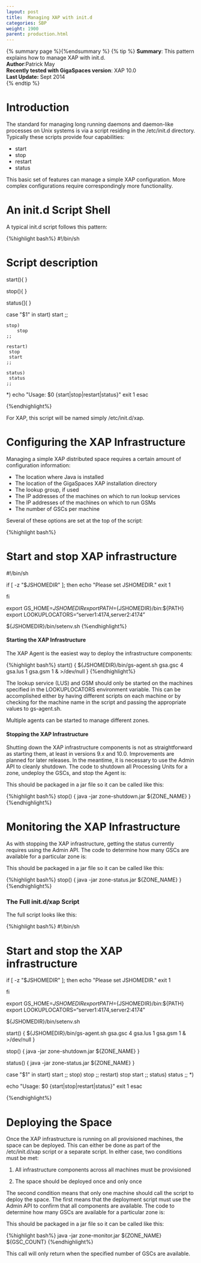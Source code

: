 ```yaml
---
layout: post
title:  Managing XAP with init.d
categories: SBP
weight: 1900
parent: production.html
---
```



{% summary page %}{%endsummary %}
{% tip %}
**Summary**: This pattern explains how to manage XAP with init.d.  <br>
**Author**:Patrick May<br/>
**Recently tested with GigaSpaces version**: XAP 10.0<br/>
**Last Update:** Sept 2014<br/>
{% endtip %}




# Introduction
The standard for managing long running daemons and daemon-like processes on Unix
systems is via a script residing in the /etc/init.d directory. Typically these scripts provide
four capabilities:

- start<br>
- stop <br>
- restart<br>
- status

This basic set of features can manage a simple   XAP configuration. More complex configurations require correspondingly more functionality.

# An init.d Script Shell
A typical init.d script follows this pattern:

{%highlight bash%}
#!/bin/sh

# Script description
start(){
}

stop(){
}

status(]{
}

case "$1" in start)
    start
    ;;

    stop)
        stop
    ;;

    restart)
     stop
     start
    ;;

    status)
     status
    ;;
*)
echo "Usage: $0 {start|stop|restart|status}"
exit 1
esac

{%endhighlight%}

For XAP, this script will be named simply /etc/init.d/xap.

# Configuring the   XAP Infrastructure

Managing a simple   XAP distributed space requires a certain amount of configuration information:

- The location where Java is installed<br>
- The location of the GigaSpaces XAP installation directory<br>
- The lookup group, if used<br>
- The IP addresses of the machines on which to run lookup services<br>
- The IP addresses of the machines on which to run GSMs<br>
- The number of GSCs per machine<br>

Several of these options are set at the top of the script:<br>

{%highlight bash%}

# Start and stop XAP infrastructure

#!/bin/sh

if [ -z "$JSHOMEDIR" ]; then
  echo "Please set JSHOMEDIR."
exit 1

fi

export GS_HOME=${JSHOMEDIR}
export PATH=${JSHOMEDIR}/bin:${PATH}
export LOOKUPLOCATORS=“server1:4174,server2:4174”

${JSHOMEDIR}/bin/setenv.sh
{%endhighlight%}

#### Starting the   XAP Infrastructure

The  XAP Agent is the easiest way to deploy the infrastructure components:

{%highlight bash%}
start() {
${JSHOMEDIR}/bin/gs-agent.sh gsa.gsc 4 gsa.lus 1 gsa.gsm 1 & >/dev/null
}
{%endhighlight%}



The lookup service (LUS) and GSM should only be started on the machines specified in
the LOOKUPLOCATORS environment variable. This can be accomplished either by
having different scripts on each machine or by checking for the machine name in the
script and passing the appropriate values to gs-agent.sh.

Multiple agents can be started to manage different zones.

#### Stopping the   XAP Infrastructure

Shutting down the   XAP infrastructure components is not as straightforward
as starting them, at least in versions 9.x and 10.0. Improvements are planned for later
releases. In the meantime, it is necessary to use the Admin API to cleanly shutdown.
The code to shutdown all Processing Units for a zone, undeploy the GSCs, and stop the Agent is:
 

This should be packaged in a jar file so it can be called like this:

{%highlight bash%}
stop() {
java -jar zone-shutdown.jar ${ZONE_NAME}
}
{%endhighlight%}


# Monitoring the   XAP Infrastructure

As with stopping the   XAP infrastructure, getting the status currently
requires using the Admin API. The code to determine how many GSCs are available for
a particular zone is:

This should be packaged in a jar file so it can be called like this:

{%highlight bash%}
stop() {
java -jar zone-status.jar ${ZONE_NAME}
}
{%endhighlight%}


### The Full init.d/xap Script

The full script looks like this:

{%highlight bash%}
#!/bin/sh

# Start and stop the   XAP infrastructure

if [ -z "$JSHOMEDIR" ]; then
  echo "Please set JSHOMEDIR."
exit 1

fi

export GS_HOME=${JSHOMEDIR}
export PATH=${JSHOMEDIR}/bin:${PATH}
export LOOKUPLOCATORS=“server1:4174,server2:4174”

${JSHOMEDIR}/bin/setenv.sh

start()
{
    ${JSHOMEDIR}/bin/gs-agent.sh gsa.gsc 4 gsa.lus 1 gsa.gsm 1 & >/dev/null
}

stop()
{
    java -jar zone-shutdown.jar ${ZONE_NAME}
}

status()
{
    java -jar zone-status.jar ${ZONE_NAME}
}

case "$1" in start)
    start
    ;;
    stop)
     stop
    ;;
    restart)
     stop
     start
    ;;
    status)
     status
    ;;
*)

echo "Usage: $0 {start|stop|restart|status}"
exit 1
esac

{%endhighlight%}

# Deploying the Space
Once the   XAP infrastructure is running on all provisioned machines, the
space can be deployed. This can either be done as part of the /etc/init.d/xap
script or a separate script. In either case, two conditions must be met:

1. All infrastructure components across all machines must be provisioned

2. The space should be deployed once and only once

The second condition means that only one machine should call the script to deploy the
space. The first means that the deployment script must use the Admin API to confirm
that all components are available. The code to determine how many GSCs are
available for a particular zone is:


This should be packaged in a jar file so it can be called like this:

{%highlight bash%}
java -jar zone-monitor.jar ${ZONE_NAME} ${GSC_COUNT}
{%endhighlight%}

This call will only return when the specified number of GSCs are available.
 
